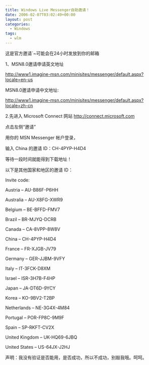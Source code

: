 ```yaml
---
title: Windows Live Messenger自助邀请！
date: 2006-02-07T03:02:49+00:00
layout: post
categories:
  - Windows
tags:
  - wlm
---
```


这是官方邀请\`~可能会在24小时发放到你的邮箱

1、MSN8.0邀请申请英文地址

<http://www1.imagine-msn.com/minisites/messenger/default.aspx?locale=en-us>

MSN8.0邀请申请中文地址:

<http://www1.imagine-msn.com/minisites/messenger/default.aspx?locale=zh-cn>

2.先进入 Microsoft Connect 网站 <http://connect.microsoft.com>

点击左侧“邀请”

用你的 MSN Messenger 帐户登录，

输入 China 的邀请 ID：CH-4PYP-H4D4

等待一段时间就能得到下载地址！

以下是其他国家和地区的邀请 ID：

Invite code:

Austria – AU-B86F-P6HH

Australia – AU-X8FG-XWR9

Belgium – BE-BFFD-FMV7

Brazil – BR-MJYQ-DCRB

Canada – CA-8VPP-8W8V

China – CH-4PYP-H4D4

France – FR-XJGB-JV79

Germany – GER-JJBM-9VFY

Italy – IT-3FCK-D8XM

Israel – ISR-3H7B-F4HP

Japan – JA-DT6D-9YCY

Korea – KO-9BV2-T2BP

Netherlands – NE-3G4X-4M84

Portugal – POR-FP8C-9M9F

Spain – SP-RKFT-CV2X

United Kingdom – UK-HQ69-6JBQ

United States – US-64JX-J2HJ

声明：我没有验证是否能用，是否成功，所以不成功，别敲我哦。呵呵。